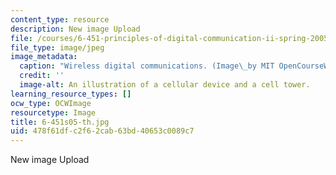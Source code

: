 ```yaml
---
content_type: resource
description: New image Upload
file: /courses/6-451-principles-of-digital-communication-ii-spring-2005/478f61dfc2f62cab63bd40653c0089c7_6-451s05-th.jpg
file_type: image/jpeg
image_metadata:
  caption: "Wireless digital communications. (Image\_by MIT OpenCourseWare.)"
  credit: ''
  image-alt: An illustration of a cellular device and a cell tower.
learning_resource_types: []
ocw_type: OCWImage
resourcetype: Image
title: 6-451s05-th.jpg
uid: 478f61df-c2f6-2cab-63bd-40653c0089c7
---
```

New image Upload

